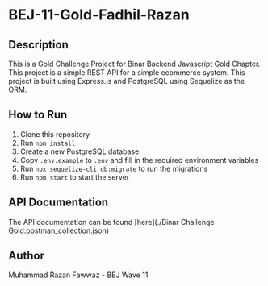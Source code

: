 # BEJ-11-Gold-Fadhil-Razan

## Description
This is a Gold Challenge Project for Binar Backend Javascript Gold Chapter. This project is a simple REST API for a simple ecommerce system. This project is built using Express.js and PostgreSQL using Sequelize as the ORM.

## How to Run
1. Clone this repository
2. Run `npm install`
3. Create a new PostgreSQL database
4. Copy `.env.example` to `.env` and fill in the required environment variables
5. Run `npx sequelize-cli db:migrate` to run the migrations
6. Run `npm start` to start the server

## API Documentation
The API documentation can be found [here](./Binar Challenge Gold.postman_collection.json)

## Author
Muhammad Razan Fawwaz - BEJ Wave 11
